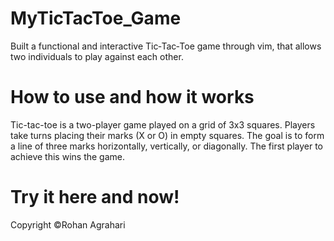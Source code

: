 # MyTicTacToe_Game
Built a functional and interactive Tic‐Tac‐Toe game through vim, that allows two individuals to play against each other.
# How to use and how it works
Tic-tac-toe is a two-player game played on a grid of 3x3 squares. Players take turns placing their marks (X or O) in empty squares. The goal is to form a line of three marks horizontally, vertically, or diagonally. The first player to achieve this wins the game.
# Try it here and now!
Copyright ©Rohan Agrahari
